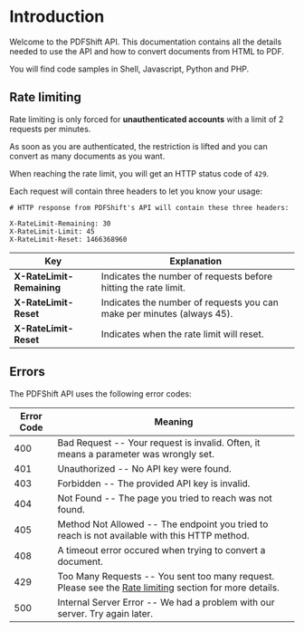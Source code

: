 # Introduction

Welcome to the PDFShift API. This documentation contains all the details needed to use the API and how to convert documents from HTML to PDF.

You will find code samples in Shell, Javascript, Python and PHP.

## Rate limiting

Rate limiting is only forced for **unauthenticated accounts** with a limit of 2 requests per minutes.

As soon as you are authenticated, the restriction is lifted and you can convert as many documents as you want.

When reaching the rate limit, you will get an HTTP status code of `429`.

Each request will contain three headers to let you know your usage:

```
# HTTP response from PDFShift's API will contain these three headers:

X-RateLimit-Remaining: 30
X-RateLimit-Limit: 45
X-RateLimit-Reset: 1466368960
```

| Key | Explanation |
| --- | --- |
| **X-RateLimit-Remaining** | Indicates the number of requests before hitting the rate limit. |
| **X-RateLimit-Reset** | Indicates the number of requests you can make per minutes (always 45). |
| **X-RateLimit-Reset** | Indicates when the rate limit will reset. |

## Errors

The PDFShift API uses the following error codes:

Error Code | Meaning
---------- | -------
400 | Bad Request -- Your request is invalid. Often, it means a parameter was wrongly set.
401 | Unauthorized -- No API key were found.
403 | Forbidden -- The provided API key is invalid.
404 | Not Found -- The page you tried to reach was not found.
405 | Method Not Allowed -- The endpoint you tried to reach is not available with this HTTP method.
408 | A timeout error occured when trying to convert a document.
429 | Too Many Requests -- You sent too many request. Please see the [Rate limiting](#rate-limiting) section for more details.
500 | Internal Server Error -- We had a problem with our server. Try again later.